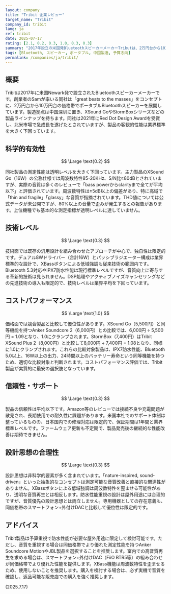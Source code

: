 ```yaml
---
layout: company
title: "Tribit 企業レビュー"
target_name: "Tribit"
company_id: tribit
lang: ja
ref: tribit
date: 2025-07-17
rating: [2.1, 0.2, 0.3, 1.0, 0.3, 0.3]
summary: "2017年設立の米国発BluetoothスピーカーメーカーTributは、2万円台から10万円台の価格帯で製品を展開しているが、測定性能は業界標準を大きく下回り、設計思想も非科学的な要素が多い。コストパフォーマンスは同等機能の競合製品と比較すると最安レベルに位置している。"
tags: [Bluetooth, スピーカー, ポータブル, 中国製造, 予算志向]
permalink: /companies/ja/tribit/
---
```


## 概要

Tribitは2017年に米国Newark発で設立されたBluetoothスピーカーメーカーです。創業者のSamが率いる同社は「great beats to the masses」をコンセプトに、2万円台から10万円台の価格帯でポータブルBluetoothスピーカーを展開しています。製造拠点は中国深圳に置き、XSound GoやStormBoxシリーズなどの製品ラインナップを持ちます。同社は2021年にRed Dot Design Awardを受賞し、北米市場で急成長を遂げたとされていますが、製品の客観的性能は業界標準を大きく下回っています。

## 科学的有効性

$$ \Large \text{0.2} $$

同社製品の測定性能は透明レベルを大きく下回っています。主力製品のXSound Go（16W）の公称仕様では周波数特性85-20KHz、S/N比≥80dBとされていますが、実際の音質は多くのレビューで「bass powerからclarityまで全てが平均以下」と評価されています。周波数特性は±5dB以上の偏差があり、特に高域で「thin and fragile」「glassy」な音質が指摘されています。THD値については公式データが未公開ですが、80%以上の音量で歪みが発生するとの報告があります。上位機種でも基本的な測定指標が透明レベルに達していません。

## 技術レベル

$$ \Large \text{0.3} $$

技術面では既存の汎用設計を組み合わせたアプローチが中心で、独自性は限定的です。デュアル8Wドライバー（合計16W）とパッシブラジエーター構成は業界標準的な設計で、XBassボタンによる低域強調も従来技術の範囲内です。Bluetooth 5.3対応やIPX7防水性能は現行標準レベルですが、音質向上に寄与する革新的技術は見られません。DSP処理やアクティブノイズキャンセリングなどの先進技術の導入も限定的で、技術レベルは業界平均を下回っています。

## コストパフォーマンス

$$ \Large \text{1.0} $$

価格面では競合製品と比較して優位性があります。XSound Go（5,500円）と同等機能を持つAnker Soundcore 2（6,000円）との比較では、6,000円 ÷ 5,500円 = 1.09となり、1.0にクランプされます。StormBox（7,400円）はTribit XSound Plus 2（8,000円）と比較して8,000円 ÷ 7,400円 = 1.08となり、同様に1.0にクランプされます。これらの比較対象製品は、IPX7防水性能、Bluetooth 5.0以上、16W以上の出力、24時間以上のバッテリー寿命という同等機能を持つため、適切な比較対象と判断されます。コストパフォーマンス評価では、Tribit製品が実質的に最安の選択肢となっています。

## 信頼性・サポート

$$ \Large \text{0.3} $$

製品の信頼性は平均以下です。Amazon等のレビューでは接続不良や充電問題が散見され、長期使用での耐久性に課題があります。米国本社でのサポート体制は整っているものの、日本国内での修理対応は限定的で、保証期間は1年間と業界標準レベルです。ファームウェア更新も不定期で、製品発売後の継続的な性能改善は期待できません。

## 設計思想の合理性

$$ \Large \text{0.3} $$

設計思想は非科学的要素が多く含まれています。「nature-inspired, sound-driven」といった抽象的なコンセプトは測定可能な音質改善と直接的な関連性がありません。XBassボタンによる低域強調は周波数特性を歪ませる可能性があり、透明な音質再生とは相反します。防水性能重視の設計は屋外用途には合理的ですが、音質優先の設計思想とは両立しません。専用機器としての存在意義も、同価格帯のスマートフォン+外付けDACと比較して優位性は限定的です。

## アドバイス

Tribit製品は予算重視で防水性能が必要な屋外用途に限定して検討可能です。ただし、音質を重視する場合は同価格帯でより優れた測定性能を持つAnker Soundcore MotionやJBL製品を選択することを推奨します。室内での高音質再生を求める場合は、スマートフォン+外付けDAC（FiiO BTR5等）の組み合わせが同価格帯でより優れた性能を提供します。XBass機能は周波数特性を歪ませるため、使用しないことを推奨します。購入を検討する場合は、必ず実機で音質を確認し、返品可能な販売店での購入を強く推奨します。

(2025.7.17)